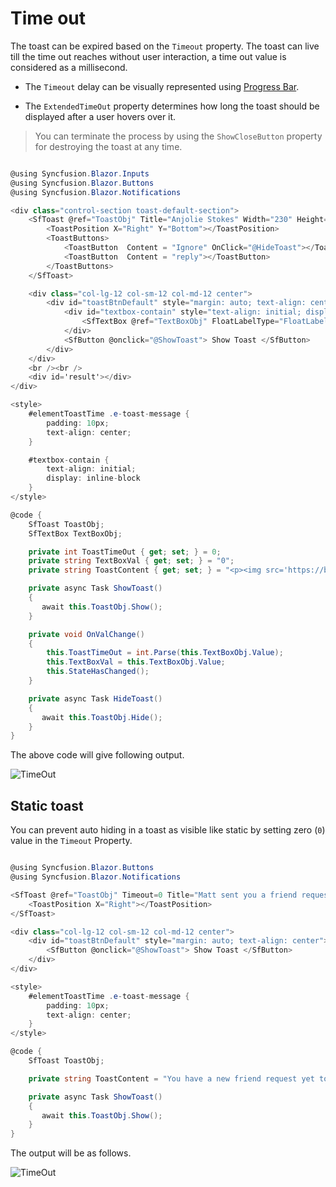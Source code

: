 # Time out

The toast can be expired based on the `Timeout` property. The toast can live till the time out reaches without user interaction, a time out value is considered as a millisecond.

* The `Timeout` delay can be visually represented using [Progress Bar](./config/#progress-bar).

* The `ExtendedTimeOut` property determines how long the toast should be displayed after a user hovers over it.

> You can terminate the process by using the `ShowCloseButton` property for destroying the toast at any time.

```csharp

@using Syncfusion.Blazor.Inputs
@using Syncfusion.Blazor.Buttons
@using Syncfusion.Blazor.Notifications

<div class="control-section toast-default-section">
    <SfToast @ref="ToastObj" Title="Anjolie Stokes" Width="230" Height="250" Content="@ToastContent" Timeout="@ToastTimeOut">
        <ToastPosition X="Right" Y="Bottom"></ToastPosition>
        <ToastButtons>
            <ToastButton  Content = "Ignore" OnClick="@HideToast"></ToastButton>
            <ToastButton  Content = "reply"></ToastButton>
        </ToastButtons>
    </SfToast>

    <div class="col-lg-12 col-sm-12 col-md-12 center">
        <div id="toastBtnDefault" style="margin: auto; text-align: center">
            <div id="textbox-contain" style="text-align: initial; display: inline-block;">
                <SfTextBox @ref="TextBoxObj" FloatLabelType="FloatLabelType.Auto" Placeholder="Enter timeOut" Value="@TextBoxVal" ValueChange="@OnValChange"></SfTextBox>
            </div>
            <SfButton @onclick="@ShowToast"> Show Toast </SfButton>
        </div>
    </div>
    <br /><br />
    <div id='result'></div>
</div>

<style>
    #elementToastTime .e-toast-message {
        padding: 10px;
        text-align: center;
    }

    #textbox-contain {
        text-align: initial;
        display: inline-block
    }
</style>

@code {
    SfToast ToastObj;
    SfTextBox TextBoxObj;

    private int ToastTimeOut { get; set; } = 0;
    private string TextBoxVal { get; set; } = "0";
    private string ToastContent { get; set; } = "<p><img src='https://blazor.syncfusion.com/demos/images/toast/laura.png'></p>";

    private async Task ShowToast()
    {
       await this.ToastObj.Show();
    }

    private void OnValChange()
    {
        this.ToastTimeOut = int.Parse(this.TextBoxObj.Value);
        this.TextBoxVal = this.TextBoxObj.Value;
        this.StateHasChanged();
    }

    private async Task HideToast()
    {
       await this.ToastObj.Hide();
    }
}

```

The above code will give following output.

![TimeOut](./images/timeout.png)

## Static toast

You can prevent auto hiding in a toast as visible like static by setting zero (`0`) value in the `Timeout` Property.

```csharp

@using Syncfusion.Blazor.Buttons
@using Syncfusion.Blazor.Notifications

<SfToast @ref="ToastObj" Timeout=0 Title="Matt sent you a friend request" Content="@ToastContent">
    <ToastPosition X="Right"></ToastPosition>
</SfToast>

<div class="col-lg-12 col-sm-12 col-md-12 center">
    <div id="toastBtnDefault" style="margin: auto; text-align: center">
        <SfButton @onclick="@ShowToast"> Show Toast </SfButton>
    </div>
</div>

<style>
    #elementToastTime .e-toast-message {
        padding: 10px;
        text-align: center;
    }
</style>

@code {
    SfToast ToastObj;

    private string ToastContent = "You have a new friend request yet to accept";

    private async Task ShowToast()
    {
       await this.ToastObj.Show();
    }
}

```

The output will be as follows.

![TimeOut](./images/timeout-static.png)